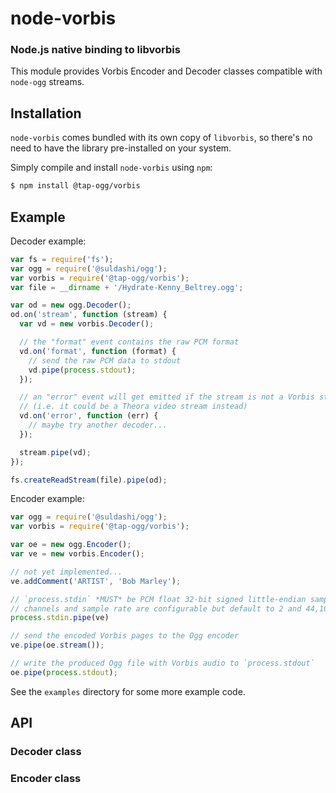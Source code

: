 node-vorbis
========
### Node.js native binding to libvorbis

This module provides Vorbis Encoder and Decoder classes compatible with `node-ogg`
streams.

Installation
------------

`node-vorbis` comes bundled with its own copy of `libvorbis`, so
there's no need to have the library pre-installed on your system.

Simply compile and install `node-vorbis` using `npm`:

``` bash
$ npm install @tap-ogg/vorbis
```


Example
-------

Decoder example:

``` javascript
var fs = require('fs');
var ogg = require('@suldashi/ogg');
var vorbis = require('@tap-ogg/vorbis');
var file = __dirname + '/Hydrate-Kenny_Beltrey.ogg';

var od = new ogg.Decoder();
od.on('stream', function (stream) {
  var vd = new vorbis.Decoder();

  // the "format" event contains the raw PCM format
  vd.on('format', function (format) {
    // send the raw PCM data to stdout
    vd.pipe(process.stdout);
  });

  // an "error" event will get emitted if the stream is not a Vorbis stream
  // (i.e. it could be a Theora video stream instead)
  vd.on('error', function (err) {
    // maybe try another decoder...
  });

  stream.pipe(vd);
});

fs.createReadStream(file).pipe(od);
```

Encoder example:

``` javascript
var ogg = require('@suldashi/ogg');
var vorbis = require('@tap-ogg/vorbis');

var oe = new ogg.Encoder();
var ve = new vorbis.Encoder();

// not yet implemented...
ve.addComment('ARTIST', 'Bob Marley');

// `process.stdin` *MUST* be PCM float 32-bit signed little-endian samples.
// channels and sample rate are configurable but default to 2 and 44,100hz.
process.stdin.pipe(ve)

// send the encoded Vorbis pages to the Ogg encoder
ve.pipe(oe.stream());

// write the produced Ogg file with Vorbis audio to `process.stdout`
oe.pipe(process.stdout);
```

See the `examples` directory for some more example code.

API
---

### Decoder class


### Encoder class
